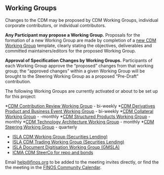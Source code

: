## Working Groups

Changes to the CDM may be proposed by CDM Working Groups, individual corporate contributors, or individual contributors.

**Any Participant may propose a Working Group.** Proposals for the formation of a new Working Group are made by completion of a [new CDM Working Group](https://github.com/finos/common-domain-model) template, clearly stating the objectives, deliverables and committed maintainers/editors for the proposed Working Group. 

**Approval of Specification Changes by Working Groups.** Participants of each Working Group approve the “proposed” changes from that working group; the “approved changes” within a given Working Group will be brought to the Steering Working Group as a proposed “Pre-Draft” contribution.

The following Working Groups are currently activated or about to be set up for this project:


*[CDM Contribution Review Working Group](CDM-Contribution-Review-WG.md) - bi-weekly
*[CDM Derivatives Product and Business Event Working Group](CDM-Derivatives-Product-and-Business-Event-WG.md) - bi-weekly
*[CDM Collateral Working Group](CDM-Collateral-WG.md) - -monthly
*[CDM Structured Products Working Group](CDM-Structured-Products-WG.md) - monthly
*[CDM Technology Architecture Working Group](CDM-Technology-Architecture-WG.md) - monthly
*[CDM Steering Working Group](CDM-Steering-WG.md) - quarterly 
* [ISLA CDM Working Group (Securities Lending)](https://www.islaemea.org/working-groups/)
* [ISLA CDM Trading Working Group (Securities Lending)](https://www.islaemea.org/working-groups/)
* [ISLA Document Digitisation Working Group (GMSLA)](https://www.islaemea.org/working-groups/)
* [ICMA CDM SteerCo for repo and bonds](https://www.icmagroup.org/market-practice-and-regulatory-policy/repo-and-collateral-markets/fintech/common-domain-model-cdm/)


Email help@finos.org to be added to the meeting invites directly, or find the the meeting in the [FINOS Community Calendar](https://calendar.google.com/calendar/embed?src=finos.org_fac8mo1rfc6ehscg0d80fi8jig%40group.calendar.google.com). 
